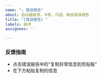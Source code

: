 ```yaml
---
name: "⚠ 错误报告"
about: 启动器崩溃，卡死，闪退，触发错误报告
title: "[错误报告] "
labels: 崩溃
assignees: ''

---
```


### 反馈指南
- 点击错误报告中的"复制异常信息到剪贴板"
- 在下方粘贴复制的信息

